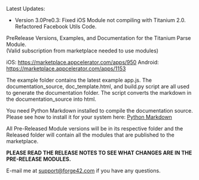 Latest Updates: 
- Version 3.0Pre0.3: Fixed iOS Module not compiling with Titanium 2.0. Refactored Facebook Utils Code.

PreRelease Versions, Examples, and Documentation for the Titanium Parse Module.  
(Valid subscription from marketplace needed to use modules)  

iOS: https://marketplace.appcelerator.com/apps/950 
Android: https://marketplace.appcelerator.com/apps/1153

The example folder contains the latest example app.js.
The documentation_source, doc_template.html, and build.py script are all used to generate the documentation folder. The script converts the markdown in the documentation_source into html.

You need Python Markdown installed to compile the documentation source. Please see how to install it for your system here: [Python Markdown](http://freewisdom.org/projects/python-markdown/Installation)

All Pre-Released Module versions will be in its respective folder and the Released folder will contain all the modules that are published to the marketplace.

__PLEASE READ THE RELEASE NOTES TO SEE WHAT CHANGES ARE IN THE PRE-RELEASE MODULES.__

E-mail me at support@forge42.com if you have any questions.
